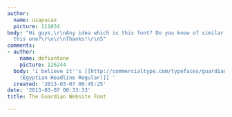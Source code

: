 ```yaml
---
author:
  name: uzapucax
  picture: 111034
body: "Hi guys,\r\nAny idea which is this font? Do you know of similar fonts like
  this one?\r\n\r\nThanks!\r\nS"
comments:
- author:
    name: defiantone
    picture: 126244
  body: 'i believe it''s [[http://commercialtype.com/typefaces/guardian/egyptian_headline|Guardian
    (Egyptian Headline Regular)]] '
  created: '2013-03-07 00:45:25'
date: '2013-03-07 00:33:33'
title: The Guardian Website Font

---
```

